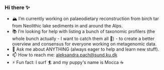 ### Hi there ✨

- 🏔 I’m currently working on palaeodietary reconstruction from birch tar from Neolithic lake sediments in and around the Alps. 
- 📚 I’m looking for help with listing a bunch of taxonomic profilers (the whole bunch actually - I want to catch them all 🐹) - to create a better overview and consensus for everyone working on metagenomic data. 
- 💬 Ask me about ANYTHING (always eager to help and learn new stuff).
- 📫 How to reach me: aleksandra.pach@sund.ku.dk
- ⚡ Fun fact: I surf 🏄 and my puppy's name is Mocca ☕
